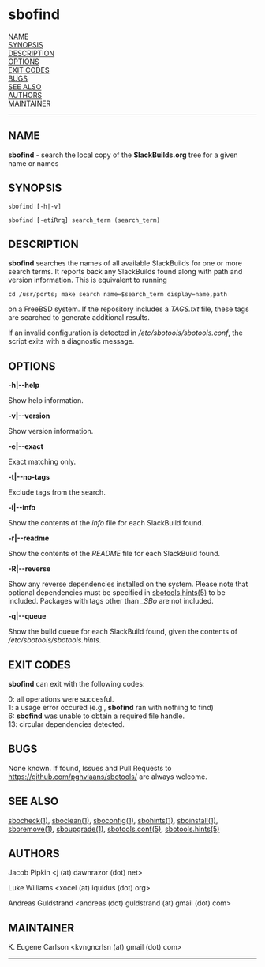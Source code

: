 # sbofind

[NAME](#name)\
[SYNOPSIS](#synopsis)\
[DESCRIPTION](#description)\
[OPTIONS](#options)\
[EXIT CODES](#exit-codes)\
[BUGS](#bugs)\
[SEE ALSO](#see-also)\
[AUTHORS](#authors)\
[MAINTAINER](#maintainer)

------------------------------------------------------------------------

## NAME

**sbofind** - search the local copy of the **SlackBuilds.org** tree for
a given name or names

## SYNOPSIS

    sbofind [-h|-v]

    sbofind [-etiRrq] search_term (search_term)

## DESCRIPTION

**sbofind** searches the names of all available SlackBuilds for one or
more search terms. It reports back any SlackBuilds found along with path
and version information. This is equivalent to running

    cd /usr/ports; make search name=$search_term display=name,path

on a FreeBSD system. If the repository includes a *TAGS.txt* file, these
tags are searched to generate additional results.

If an invalid configuration is detected in
*/etc/sbotools/sbotools.conf*, the script exits with a diagnostic
message.

## OPTIONS

**-h\|\--help**

Show help information.

**-v\|\--version**

Show version information.

**-e\|\--exact**

Exact matching only.

**-t\|\--no-tags**

Exclude tags from the search.

**-i\|\--info**

Show the contents of the *info* file for each SlackBuild found.

**-r\|\--readme**

Show the contents of the *README* file for each SlackBuild found.

**-R\|\--reverse**

Show any reverse dependencies installed on the system. Please note that
optional dependencies must be specified in [sbotools.hints(5)](sbotools.hints.5.md) to be
included. Packages with tags other than *\_SBo* are not included.

**-q\|\--queue**

Show the build queue for each SlackBuild found, given the contents of
*/etc/sbotools/sbotools.hints*.

## EXIT CODES

**sbofind** can exit with the following codes:

0: all operations were succesful.\
1: a usage error occured (e.g., **sbofind** ran with nothing to find)\
6: **sbofind** was unable to obtain a required file handle.\
13: circular dependencies detected.

## BUGS

None known. If found, Issues and Pull Requests to
<https://github.com/pghvlaans/sbotools/> are always welcome.

## SEE ALSO

[sbocheck(1)](sbocheck.1.md), [sboclean(1)](sboclean.1.md), [sboconfig(1)](sboconfig.1.md), [sbohints(1)](sbohints.1.md), [sboinstall(1)](sboinstall.1.md),
[sboremove(1)](sboremove.1.md), [sboupgrade(1)](sboupgrade.1.md), [sbotools.conf(5)](sbotools.conf.5.md), [sbotools.hints(5)](sbotools.hints.5.md)

## AUTHORS

Jacob Pipkin \<j (at) dawnrazor (dot) net\>

Luke Williams \<xocel (at) iquidus (dot) org\>

Andreas Guldstrand \<andreas (dot) guldstrand (at) gmail (dot) com\>

## MAINTAINER

K. Eugene Carlson \<kvngncrlsn (at) gmail (dot) com\>

------------------------------------------------------------------------
